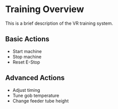# Training Overview

This is a brief description of the VR training system.

## Basic Actions

- Start machine
- Stop machine
- Reset E-Stop

## Advanced Actions

- Adjust timing
- Tune gob temperature
- Change feeder tube height

